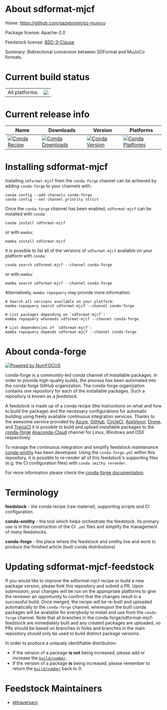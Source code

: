 About sdformat-mjcf
===================

Home: https://github.com/gazebosim/gz-mujoco

Package license: Apache-2.0

Feedstock license: [BSD-3-Clause](https://github.com/conda-forge/sdformat-mjcf-feedstock/blob/main/LICENSE.txt)

Summary: Bidirectional conversion between SDFormat and MuJoCo formats.

Current build status
====================


<table><tr><td>All platforms:</td>
    <td>
      <a href="https://dev.azure.com/conda-forge/feedstock-builds/_build/latest?definitionId=18544&branchName=main">
        <img src="https://dev.azure.com/conda-forge/feedstock-builds/_apis/build/status/sdformat-mjcf-feedstock?branchName=main">
      </a>
    </td>
  </tr>
</table>

Current release info
====================

| Name | Downloads | Version | Platforms |
| --- | --- | --- | --- |
| [![Conda Recipe](https://img.shields.io/badge/recipe-sdformat--mjcf-green.svg)](https://anaconda.org/conda-forge/sdformat-mjcf) | [![Conda Downloads](https://img.shields.io/conda/dn/conda-forge/sdformat-mjcf.svg)](https://anaconda.org/conda-forge/sdformat-mjcf) | [![Conda Version](https://img.shields.io/conda/vn/conda-forge/sdformat-mjcf.svg)](https://anaconda.org/conda-forge/sdformat-mjcf) | [![Conda Platforms](https://img.shields.io/conda/pn/conda-forge/sdformat-mjcf.svg)](https://anaconda.org/conda-forge/sdformat-mjcf) |

Installing sdformat-mjcf
========================

Installing `sdformat-mjcf` from the `conda-forge` channel can be achieved by adding `conda-forge` to your channels with:

```
conda config --add channels conda-forge
conda config --set channel_priority strict
```

Once the `conda-forge` channel has been enabled, `sdformat-mjcf` can be installed with `conda`:

```
conda install sdformat-mjcf
```

or with `mamba`:

```
mamba install sdformat-mjcf
```

It is possible to list all of the versions of `sdformat-mjcf` available on your platform with `conda`:

```
conda search sdformat-mjcf --channel conda-forge
```

or with `mamba`:

```
mamba search sdformat-mjcf --channel conda-forge
```

Alternatively, `mamba repoquery` may provide more information:

```
# Search all versions available on your platform:
mamba repoquery search sdformat-mjcf --channel conda-forge

# List packages depending on `sdformat-mjcf`:
mamba repoquery whoneeds sdformat-mjcf --channel conda-forge

# List dependencies of `sdformat-mjcf`:
mamba repoquery depends sdformat-mjcf --channel conda-forge
```


About conda-forge
=================

[![Powered by
NumFOCUS](https://img.shields.io/badge/powered%20by-NumFOCUS-orange.svg?style=flat&colorA=E1523D&colorB=007D8A)](https://numfocus.org)

conda-forge is a community-led conda channel of installable packages.
In order to provide high-quality builds, the process has been automated into the
conda-forge GitHub organization. The conda-forge organization contains one repository
for each of the installable packages. Such a repository is known as a *feedstock*.

A feedstock is made up of a conda recipe (the instructions on what and how to build
the package) and the necessary configurations for automatic building using freely
available continuous integration services. Thanks to the awesome service provided by
[Azure](https://azure.microsoft.com/en-us/services/devops/), [GitHub](https://github.com/),
[CircleCI](https://circleci.com/), [AppVeyor](https://www.appveyor.com/),
[Drone](https://cloud.drone.io/welcome), and [TravisCI](https://travis-ci.com/)
it is possible to build and upload installable packages to the
[conda-forge](https://anaconda.org/conda-forge) [Anaconda-Cloud](https://anaconda.org/)
channel for Linux, Windows and OSX respectively.

To manage the continuous integration and simplify feedstock maintenance
[conda-smithy](https://github.com/conda-forge/conda-smithy) has been developed.
Using the ``conda-forge.yml`` within this repository, it is possible to re-render all of
this feedstock's supporting files (e.g. the CI configuration files) with ``conda smithy rerender``.

For more information please check the [conda-forge documentation](https://conda-forge.org/docs/).

Terminology
===========

**feedstock** - the conda recipe (raw material), supporting scripts and CI configuration.

**conda-smithy** - the tool which helps orchestrate the feedstock.
                   Its primary use is in the construction of the CI ``.yml`` files
                   and simplify the management of *many* feedstocks.

**conda-forge** - the place where the feedstock and smithy live and work to
                  produce the finished article (built conda distributions)


Updating sdformat-mjcf-feedstock
================================

If you would like to improve the sdformat-mjcf recipe or build a new
package version, please fork this repository and submit a PR. Upon submission,
your changes will be run on the appropriate platforms to give the reviewer an
opportunity to confirm that the changes result in a successful build. Once
merged, the recipe will be re-built and uploaded automatically to the
`conda-forge` channel, whereupon the built conda packages will be available for
everybody to install and use from the `conda-forge` channel.
Note that all branches in the conda-forge/sdformat-mjcf-feedstock are
immediately built and any created packages are uploaded, so PRs should be based
on branches in forks and branches in the main repository should only be used to
build distinct package versions.

In order to produce a uniquely identifiable distribution:
 * If the version of a package **is not** being increased, please add or increase
   the [``build/number``](https://docs.conda.io/projects/conda-build/en/latest/resources/define-metadata.html#build-number-and-string).
 * If the version of a package **is** being increased, please remember to return
   the [``build/number``](https://docs.conda.io/projects/conda-build/en/latest/resources/define-metadata.html#build-number-and-string)
   back to 0.

Feedstock Maintainers
=====================

* [@traversaro](https://github.com/traversaro/)


